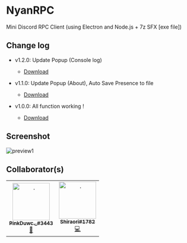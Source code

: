 # NyanRPC
Mini Discord RPC Client (using Electron and Node.js + 7z SFX [exe file])

## Change log

- v1.2.0: Update Popup (Console log)
  - [Download](https://github.com/aiko-chan-ai/NyanRPC/releases/download/1.2.0/nyan.exe)

- v1.1.0: Update Popup (About), Auto Save Presence to file
  - [Download](https://github.com/aiko-chan-ai/NyanRPC/releases/download/1.1.0/nyan.exe)

- v1.0.0: All function working !
  - [Download](https://github.com/aiko-chan-ai/NyanRPC/releases/download/1.0.0/nyan.exe)

## Screenshot
<img src="https://cdn.discordapp.com/attachments/820557032016969751/965666994085060678/unknown.png" alt="preview1">

## Collaborator(s)
<table>
    <tr>
      <td align="center"><a href="https://github.com/hongduccodedao"><img src="https://avatars.githubusercontent.com/u/73995275" width="100px;" alt="."/><br/><sub><b>PinkDuwc._#3443</b></sub></a><br/><a href="#design-hongduccodedao" title="Design">🎨</a></td>
      <td align="center"><a href="https://github.com/aiko-chan-ai"><img src="https://avatars.githubusercontent.com/u/71698422" width="100px;" alt="."/><br/><sub><b>Shiraori#1782</b></sub></a><br/><a href="#code-aiko-chan-ai" title="Code">💻</a></td>
    </tr>
  </table>
